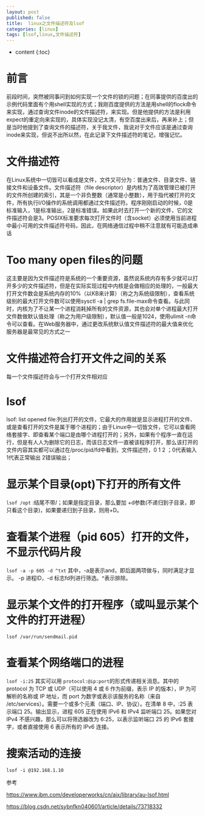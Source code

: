 ```yaml
---
layout: post
published: false
title:  linux之文件描述符及lsof
categories: [linux]
tags: [lsof,linux,文件描述符]
---
```

* content
{:toc}

# 前言
前段时间，突然被同事问到如何实现一个文件的锁的问题；在同事提供的百度出的示例代码里面有个用shell实现的方式；我刚百度提供的方法是用shell的flock命令来实现，通过查询文件inode的文件描述符，来实现。但是他提供的方法是利用expect的重定向来实现的，具体实现没记太清，有空百度出来后，再来补上；但是当时他提到了查询文件的描述符，关于我文件，我说对于文件应该是通过查询inode来实现，但说不出所以然，在此记录下文件描述符的笔记，增强记忆。

# 文件描述符
在Linux系统中一切皆可以看成是文件，文件又可分为：普通文件、目录文件、链接文件和设备文件。文件描述符（file descriptor）是内核为了高效管理已被打开的文件所创建的索引，其是一个非负整数（通常是小整数），用于指代被打开的文件，所有执行I/O操作的系统调用都通过文件描述符。程序刚刚启动的时候，0是标准输入，1是标准输出，2是标准错误。如果此时去打开一个新的文件，它的文件描述符会是3。POSIX标准要求每次打开文件时（含socket）必须使用当前进程中最小可用的文件描述符号码，因此，在网络通信过程中稍不注意就有可能造成串话

# Too many open files的问题
这主要是因为文件描述符是系统的一个重要资源，虽然说系统内存有多少就可以打开多少的文件描述符，但是在实际实现过程中内核是会做相应的处理的，一般最大打开文件数会是系统内存的10%（以KB来计算）（称之为系统级限制），查看系统级别的最大打开文件数可以使用sysctl -a | grep fs.file-max命令查看。与此同时，内核为了不让某一个进程消耗掉所有的文件资源，其也会对单个进程最大打开文件数做默认值处理（称之为用户级限制），默认值一般是1024，使用ulimit -n命令可以查看。在Web服务器中，通过更改系统默认值文件描述符的最大值来优化服务器是最常见的方式之一

# 文件描述符合打开文件之间的关系
每一个文件描述符会与一个打开文件相对应

# lsof
lsof: list opened file:列出打开的文件，它最大的作用就是显示进程打开的文件、或是查看打开的文件是属于哪个进程的；由于Linux中一切皆文件，它可以查看网络套接字、即查看某个端口是由哪个进程打开的；另外，如果有个程序一直在运行，但是有人人为删除它的日志，而该日志文件一直被该程序打开，那么该打开的文件内容其实都可以通过在/proc/pid/fd中看到，文件描述符，0 1 2 ；0代表输入 1代表正常输出 2错误输出；

# 显示某个目录(opt)下打开的所有文件
`lsof /opt` :结尾不带/；如果是指定目录，那么要加 +d参数(不递归到子目录，即只看这个目录)，如果要递归到子目录，则用+D。

# 查看某个进程（pid 605）打开的文件，不显示代码片段
`lsof -a -p 605 -d ^txt`
其中，-a是表示and，即后面两项做与，同时满足才显示。 -p 进程ID，-d 标志fd列进行筛选。^表示排除。

# 显示某个文件的打开程序（或叫显示某个文件的打开进程）
`lsof /var/run/sendmail.pid`

# 查看某个网络端口的进程
`lsof -i:25`
其实可以用 `protocol:@ip:port`的形式传递相关消息。其中的 protocol 为 TCP 或 UDP（可以使用 4 或 6 作为前缀，表示 IP 的版本），IP 为可解析的名称或 IP 地址，而 port 为数字或表示该服务的名称（来自 /etc/services）。需要一个或多个元素（端口、IP、协议）。在清单 8 中，:25 表示端口 25。输出显示，进程 605 正在使用 IPv6 和 IPv4 监听端口 25。如果您对 IPv4 不感兴趣，那么可以将筛选器改为 6:25，以表示监听端口 25 的 IPv6 套接字，或者直接使用 6 表示所有的 IPv6 连接。

# 搜索活动的连接
`lsof -i @192.168.1.10`

参考

https://www.ibm.com/developerworks/cn/aix/library/au-lsof.html

https://blog.csdn.net/sybnfkn040601/article/details/73718332
